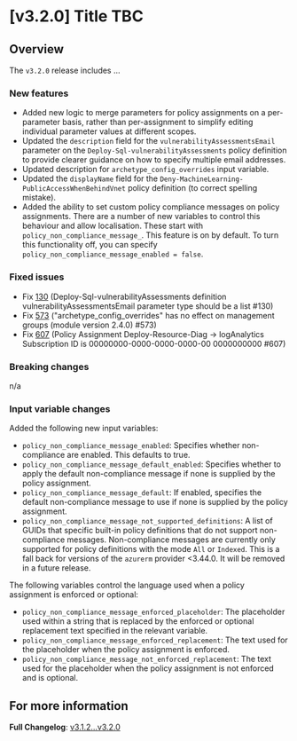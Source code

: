 # [v3.2.0] Title TBC

## Overview

The `v3.2.0` release includes ...

### New features

- Added new logic to merge parameters for policy assignments on a per-parameter basis, rather than per-assignment to simplify editing individual parameter values at different scopes.
- Updated the `description` field for the `vulnerabilityAssessmentsEmail` parameter on the `Deploy-Sql-vulnerabilityAssessments` policy definition to provide clearer guidance on how to specify multiple email addresses.
- Updated description for `archetype_config_overrides` input variable.
- Updated the `displayName` field for the `Deny-MachineLearning-PublicAccessWhenBehindVnet` policy definition (to correct spelling mistake).
- Added the ability to set custom policy compliance messages on policy assignments. There are a number of new variables to control this behaviour and allow localisation. These start with `policy_non_compliance_message_`. This feature is on by default. To turn this functionality off, you can specify `policy_non_compliance_message_enabled = false`.

### Fixed issues

- Fix [130](https://github.com/Azure/Enterprise-Scale/issues/130) (Deploy-Sql-vulnerabilityAssessments definition vulnerabilityAssessmentsEmail parameter type should be a list #130)
- Fix [573](https://github.com/Azure/Enterprise-Scale/issues/573) ("archetype_config_overrides" has no effect on management groups (module version 2.4.0) #573)
- Fix [607](https://github.com/Azure/Enterprise-Scale/issues/607) (Policy Assignment Deploy-Resource-Diag -> logAnalytics Subscription ID is 00000000-0000-0000-0000-00 0000000000 #607)

### Breaking changes

n/a

### Input variable changes

Added the following new input variables:

- `policy_non_compliance_message_enabled`: Specifies whether non-compliance are enabled. This defaults to true.
- `policy_non_compliance_message_default_enabled`: Specifies whether to apply the default non-compliance message if none is supplied by the policy assignment.
- `policy_non_compliance_message_default`: If enabled, specifies the default non-compliance message to use if none is supplied by the policy assignment.
- `policy_non_compliance_message_not_supported_definitions`: A list of GUIDs that specific built-in policy definitions that do not support non-compliance messages. Non-compliance messages are currently only supported for policy definitions with the mode `All` or `Indexed`. This is a fall back for versions of the `azurerm` provider <3.44.0. It will be removed in a future release.

The following variables control the language used when a policy assignment is enforced or optional:

- `policy_non_compliance_message_enforced_placeholder`: The placeholder used within a string that is replaced by the enforced or optional replacement text specified in the relevant variable.
- `policy_non_compliance_message_enforced_replacement`: The text used for the placeholder when the policy assignment is enforced.
- `policy_non_compliance_message_not_enforced_replacement`: The text used for the placeholder when the policy assignment is not enforced and is optional.

## For more information

**Full Changelog**: [v3.1.2...v3.2.0](https://github.com/Azure/terraform-azurerm-caf-enterprise-scale/compare/v3.1.2...v3.2.0)
